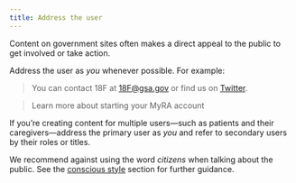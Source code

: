 ```yaml
---
title: Address the user
---
```


Content on government sites often makes a direct appeal to the public to get involved or take action.

Address the user as _you_ whenever possible. For example:

> You can contact 18F at [18F@gsa.gov](mailto:18F@gsa.gov) or find us on [Twitter](https://twitter.com/18f).

> Learn more about starting your MyRA account

If you’re creating content for multiple users—such as patients and their caregivers—address the primary user as _you_ and refer to secondary users by their roles or titles.

We recommend against using the word _citizens_ when talking about the public. See the [conscious style](https://pages.18f.gov/content-guide/conscious-style/#nationality) section for further guidance.
